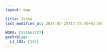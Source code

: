 ```yaml
---
layout: map

title: Jerma
last_modified_at: 2018-05-25T17:35:45+02:00

WDPA: [555561727]
geoSrbija:
  L1_183: [185]
---
```

